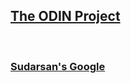 <html>
    <body>
        <h2><a href="https://www.theodinproject.com/">The ODIN Project</h2>
        <br/>
        <h3><a href="https://sudarsanrajagopalan.github.io/google-homepage/">Sudarsan's Google</h3>
    </body>
</html>
